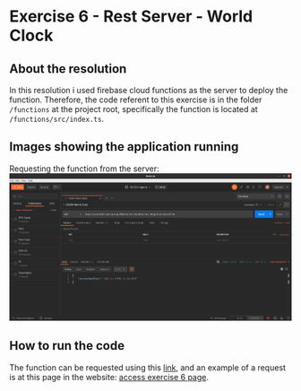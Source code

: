 # Exercise 6 - Rest Server - World Clock

## About the resolution

In this resolution i used firebase cloud functions as the server to deploy the function. Therefore, the code referent to this exercise is in the folder `/functions` at the project root, specifically the function is located at `/functions/src/index.ts`.

## Images showing the application running

Requesting the function from the server:
![Requesting the function from the server](assets/RestServer1.png)

## How to run the code

The function can be requested using this [link](https://us-central1-codex-pre-qualification-test.cloudfunctions.net/getCurrentDateTime), and an example of a request is at this page in the website: [access exercise 6 page](https://codex-pre-qualification-test.web.app/exercise6).
